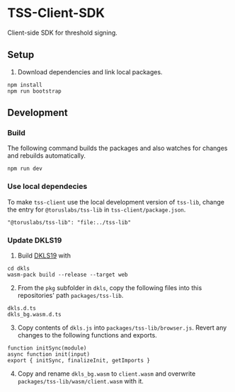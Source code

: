 
# TSS-Client-SDK

Client-side SDK for threshold signing.

## Setup

1. Download dependencies and link local packages.
```
npm install
npm run bootstrap
```

## Development

### Build

The following command builds the packages and also watches for changes and rebuilds automatically.
```
npm run dev
```

### Use local dependecies
To make `tss-client` use the local development version of `tss-lib`, change the entry for `@toruslabs/tss-lib` in `tss-client/package.json`.
```
"@toruslabs/tss-lib": "file:../tss-lib"
```

### Update DKLS19

1. Build [DKLS19](https://github.com/torusresearch/dkls) with
```
cd dkls
wasm-pack build --release --target web
```

2. From the `pkg` subfolder in `dkls`, copy the following files into this repositories' path `packages/tss-lib`.
```
dkls.d.ts
dkls_bg.wasm.d.ts
```

3. Copy contents of `dkls.js` into `packages/tss-lib/browser.js`.
Revert any changes to the following functions and exports.
```
function initSync(module)
async function init(input)
export { initSync, finalizeInit, getImports }
```

4. Copy and rename `dkls_bg.wasm` to `client.wasm` and overwrite `packages/tss-lib/wasm/client.wasm` with it.
